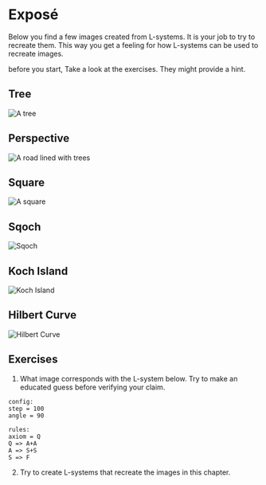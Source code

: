 # Exposé
Below you find a few images created from L-systems. It is your job to try to
recreate them. This way you get a feeling for how L-systems can be used to
recreate images.

before you start, Take a look at the exercises. They might provide a hint.

## Tree
![A tree](/image/tree.png)


## Perspective
![A road lined with trees](/image/perspective.png)

## Square
![A square](/image/square.png)

## Sqoch
![Sqoch](/image/sqoch.png)

## Koch Island
![Koch Island](/image/koch-island.png)

## Hilbert Curve
![Hilbert Curve](/image/hilbert.png)

## Exercises
1. What image corresponds with the L-system below. Try to make an educated guess
   before verifying your claim.
   
```plain
config:
step = 100
angle = 90

rules:
axiom = Q
Q => A+A
A => S+S
S => F
```

2. Try to create L-systems that recreate the images in this chapter.
